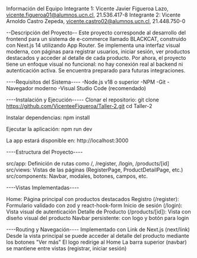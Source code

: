 Información del Equipo
Integrante 1: Vicente Javier Figueroa Lazo, vicente.figueroa01@alumnos.ucn.cl, 21.536.417-8
Integrante 2: Vicente Arnoldo Castro Zepeda, vicente.castro02@alumnos.ucn.cl, 21.448.750-0

--Descripción del Proyecto--
Este proyecto corresponde al desarrollo del frontend para un sistema de e-commerce llamado BLACKCAT, construido con Next.js 14 utilizando App Router. Se implementa una interfaz visual moderna, con páginas para registrar usuarios, iniciar sesión, ver productos destacados y acceder al detalle de cada producto.
Por ahora, el proyecto tiene un enfoque visual no funcional: no hay conexión real al backend ni autenticación activa. Se encuentra preparado para futuras integraciones.

----Requisitos del Sistema----
-Node.js v18 o superior
-NPM
-Git
-Navegador moderno
-Visual Studio Code (recomendado)

----Instalación y Ejecución-----
Clonar el repositorio:
git clone https://github.com/VicenteeFigueroa/Taller-2.git
cd Taller-2

Instalar dependencias:
npm install

Ejecutar la aplicación:
npm run dev

La app estará disponible en:
http://localhost:3000

----Estructura del Proyecto----

src/app: Definición de rutas como /, /register, /login, /products/[id]
src/views: Vistas de las páginas (RegisterPage, ProductDetailPage, etc.)
src/components: Navbar, modales, botones, campos, etc.

----Vistas Implementadas----

Home: Página principal con productos destacados
Registro (/register): Formulario validado con zod y react-hook-form
Inicio de sesión (/login): Vista visual de autenticación
Detalle de Producto (/products/[id]): Vista con diseño visual del producto
Navbar persistente: con logo y botón para login

----Routing y Navegación----
Implementado con Link de Next.js (next/link)
Desde la vista principal se puede acceder al detalle del producto mediante los botones "Ver más"
El logo redirige al Home
La barra superior (navbar) se mantiene entre vistas (registrar, iniciar sesión)